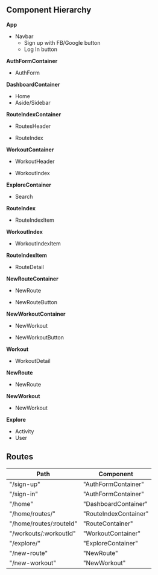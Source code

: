 ## Component Hierarchy

**App**
- Navbar
  + Sign up with FB/Google button
  + Log In button

**AuthFormContainer**
 - AuthForm

**DashboardContainer**
 - Home
 - Aside/Sidebar

**RouteIndexContainer**
 - RoutesHeader
  * RouteIndex

**WorkoutContainer**
 - WorkoutHeader
  + WorkoutIndex

**ExploreContainer**
 - Search

**RouteIndex**
 - RouteIndexItem

**WorkoutIndex**
 - WorkoutIndexItem

**RouteIndexItem**
 - RouteDetail

**NewRouteContainer**
 - NewRoute
  + NewRouteButton

**NewWorkoutContainer**
 - NewWorkout
  + NewWorkoutButton

**Workout**
 - WorkoutDetail

**NewRoute**
 - NewRoute

**NewWorkout**
 - NewWorkout

**Explore**
 - Activity
 - User

## Routes

|Path   | Component   |
|-------|-------------|
| "/sign-up" | "AuthFormContainer" |
| "/sign-in" | "AuthFormContainer" |
| "/home" | "DashboardContainer" |
| "/home/routes/" | "RouteIndexContainer" |
| "/home/routes/:routeId" | "RouteContainer" |
| "/workouts/:workoutId" | "WorkoutContainer" |
| "/explore/" | "ExploreContainer" |
| "/new-route" | "NewRoute" |
| "/new-workout" | "NewWorkout" |
